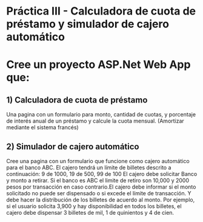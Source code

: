 # Práctica III - Calculadora de cuota de préstamo y simulador de cajero automático

# Cree un proyecto ASP.Net Web App que:

## 1) Calculadora de cuota de préstamo
Una pagina con un formulario para monto, cantidad de cuotas, y porcentaje de interés anual de un préstamo y calcule la cuota mensual. (Amortizar mediante 
el sistema francés)

## 2) Simulador de cajero automático
Cree una pagina con un formulario que funcione como cajero automático para el banco ABC. El cajero tendrá un límite de billetes descrito a continuación: 
9 de 1000, 19 de 500, 99 de 100 El cajero debe solicitar Banco y monto a retirar. Si el banco es ABC el limite de retiro son 10,000 y 2000 pesos por transacción en caso contrario.El cajero debe informar si el monto solicitado no puede ser dispensado o si excede el límite de transacción. Y debe hacer la distribución de los billetes de
acuerdo al monto. Por ejemplo, si el usuario solicita 3,900 y hay disponibilidad en todos los billetes, el cajero debe dispensar 3 billetes de mil, 1 de quinientos y 4 de
cien.
